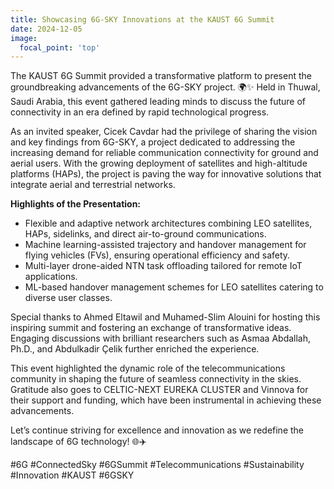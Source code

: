 ```yaml
---
title: Showcasing 6G-SKY Innovations at the KAUST 6G Summit
date: 2024-12-05
image:
  focal_point: 'top'
---
```


The KAUST 6G Summit provided a transformative platform to present the groundbreaking advancements of the 6G-SKY project. 🌍✨ Held in Thuwal, Saudi Arabia, this event gathered leading minds to discuss the future of connectivity in an era defined by rapid technological progress.

<!--more-->

As an invited speaker, Cicek Cavdar had the privilege of sharing the vision and key findings from 6G-SKY, a project dedicated to addressing the increasing demand for reliable communication connectivity for ground and aerial users. With the growing deployment of satellites and high-altitude platforms (HAPs), the project is paving the way for innovative solutions that integrate aerial and terrestrial networks.

**Highlights of the Presentation:**
- Flexible and adaptive network architectures combining LEO satellites, HAPs, sidelinks, and direct air-to-ground communications.
- Machine learning-assisted trajectory and handover management for flying vehicles (FVs), ensuring operational efficiency and safety.
- Multi-layer drone-aided NTN task offloading tailored for remote IoT applications.
- ML-based handover management schemes for LEO satellites catering to diverse user classes.

Special thanks to Ahmed Eltawil and Muhamed-Slim Alouini for hosting this inspiring summit and fostering an exchange of transformative ideas. Engaging discussions with brilliant researchers such as Asmaa Abdallah, Ph.D., and Abdulkadir Çelik further enriched the experience.

This event highlighted the dynamic role of the telecommunications community in shaping the future of seamless connectivity in the skies. Gratitude also goes to CELTIC-NEXT EUREKA CLUSTER and Vinnova for their support and funding, which have been instrumental in achieving these advancements.

Let’s continue striving for excellence and innovation as we redefine the landscape of 6G technology! 🌐✈️ 

#6G #ConnectedSky #6GSummit #Telecommunications #Sustainability #Innovation #KAUST #6GSKY
